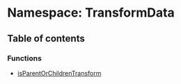 # Namespace: TransformData

## Table of contents

### Functions

* [isParentOrChildrenTransform](/auto-docs/free-layout-editor/functions/TransformData.isParentOrChildrenTransform.md)

